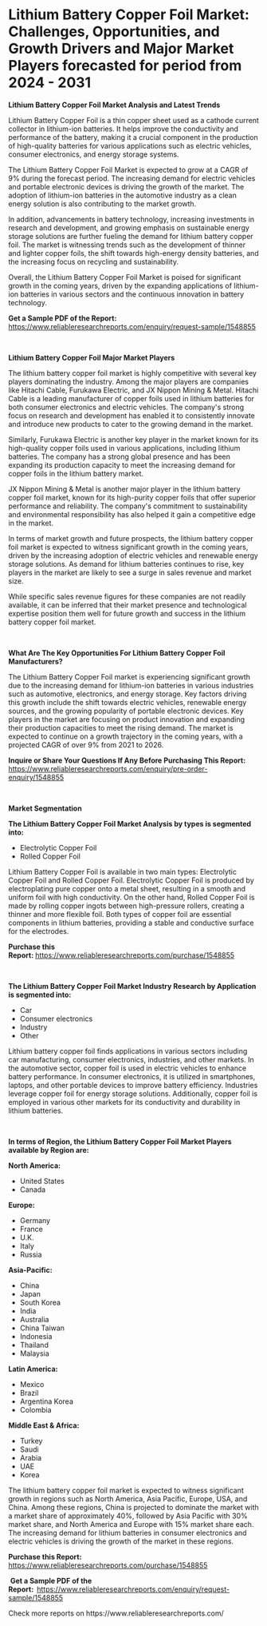 <p><h1>Lithium Battery Copper Foil Market: Challenges, Opportunities, and Growth Drivers and Major Market Players forecasted for period from 2024 - 2031</h1></p><p><strong>Lithium Battery Copper Foil Market Analysis and Latest Trends</strong></p>
<p><p>Lithium Battery Copper Foil is a thin copper sheet used as a cathode current collector in lithium-ion batteries. It helps improve the conductivity and performance of the battery, making it a crucial component in the production of high-quality batteries for various applications such as electric vehicles, consumer electronics, and energy storage systems.</p><p>The Lithium Battery Copper Foil Market is expected to grow at a CAGR of 9% during the forecast period. The increasing demand for electric vehicles and portable electronic devices is driving the growth of the market. The adoption of lithium-ion batteries in the automotive industry as a clean energy solution is also contributing to the market growth.</p><p>In addition, advancements in battery technology, increasing investments in research and development, and growing emphasis on sustainable energy storage solutions are further fueling the demand for lithium battery copper foil. The market is witnessing trends such as the development of thinner and lighter copper foils, the shift towards high-energy density batteries, and the increasing focus on recycling and sustainability.</p><p>Overall, the Lithium Battery Copper Foil Market is poised for significant growth in the coming years, driven by the expanding applications of lithium-ion batteries in various sectors and the continuous innovation in battery technology.</p></p>
<p><strong>Get a Sample PDF of the Report:&nbsp;</strong> <a href="https://www.reliableresearchreports.com/enquiry/request-sample/1548855">https://www.reliableresearchreports.com/enquiry/request-sample/1548855</a></p>
<p>&nbsp;</p>
<p><strong>Lithium Battery Copper Foil Major Market Players</strong></p>
<p><p>The lithium battery copper foil market is highly competitive with several key players dominating the industry. Among the major players are companies like Hitachi Cable, Furukawa Electric, and JX Nippon Mining & Metal. Hitachi Cable is a leading manufacturer of copper foils used in lithium batteries for both consumer electronics and electric vehicles. The company's strong focus on research and development has enabled it to consistently innovate and introduce new products to cater to the growing demand in the market.</p><p>Similarly, Furukawa Electric is another key player in the market known for its high-quality copper foils used in various applications, including lithium batteries. The company has a strong global presence and has been expanding its production capacity to meet the increasing demand for copper foils in the lithium battery market.</p><p>JX Nippon Mining & Metal is another major player in the lithium battery copper foil market, known for its high-purity copper foils that offer superior performance and reliability. The company's commitment to sustainability and environmental responsibility has also helped it gain a competitive edge in the market.</p><p>In terms of market growth and future prospects, the lithium battery copper foil market is expected to witness significant growth in the coming years, driven by the increasing adoption of electric vehicles and renewable energy storage solutions. As demand for lithium batteries continues to rise, key players in the market are likely to see a surge in sales revenue and market size.</p><p>While specific sales revenue figures for these companies are not readily available, it can be inferred that their market presence and technological expertise position them well for future growth and success in the lithium battery copper foil market.</p></p>
<p>&nbsp;</p>
<p><strong>What Are The Key Opportunities For Lithium Battery Copper Foil Manufacturers?</strong></p>
<p><p>The Lithium Battery Copper Foil market is experiencing significant growth due to the increasing demand for lithium-ion batteries in various industries such as automotive, electronics, and energy storage. Key factors driving this growth include the shift towards electric vehicles, renewable energy sources, and the growing popularity of portable electronic devices. Key players in the market are focusing on product innovation and expanding their production capacities to meet the rising demand. The market is expected to continue on a growth trajectory in the coming years, with a projected CAGR of over 9% from 2021 to 2026.</p></p>
<p><strong>Inquire or Share Your Questions If Any Before Purchasing This Report:</strong> <a href="https://www.reliableresearchreports.com/enquiry/pre-order-enquiry/1548855">https://www.reliableresearchreports.com/enquiry/pre-order-enquiry/1548855</a></p>
<p>&nbsp;</p>
<p><strong>Market Segmentation</strong></p>
<p><strong>The Lithium Battery Copper Foil Market Analysis by types is segmented into:</strong></p>
<p><ul><li>Electrolytic Copper Foil</li><li>Rolled Copper Foil</li></ul></p>
<p><p>Lithium Battery Copper Foil is available in two main types: Electrolytic Copper Foil and Rolled Copper Foil. Electrolytic Copper Foil is produced by electroplating pure copper onto a metal sheet, resulting in a smooth and uniform foil with high conductivity. On the other hand, Rolled Copper Foil is made by rolling copper ingots between high-pressure rollers, creating a thinner and more flexible foil. Both types of copper foil are essential components in lithium batteries, providing a stable and conductive surface for the electrodes.</p></p>
<p><strong>Purchase this Report:&nbsp;</strong><a href="https://www.reliableresearchreports.com/purchase/1548855">https://www.reliableresearchreports.com/purchase/1548855</a></p>
<p>&nbsp;</p>
<p><strong>The Lithium Battery Copper Foil Market Industry Research by Application is segmented into:</strong></p>
<p><ul><li>Car</li><li>Consumer electronics</li><li>Industry</li><li>Other</li></ul></p>
<p><p>Lithium battery copper foil finds applications in various sectors including car manufacturing, consumer electronics, industries, and other markets. In the automotive sector, copper foil is used in electric vehicles to enhance battery performance. In consumer electronics, it is utilized in smartphones, laptops, and other portable devices to improve battery efficiency. Industries leverage copper foil for energy storage solutions. Additionally, copper foil is employed in various other markets for its conductivity and durability in lithium batteries.</p></p>
<p>&nbsp;</p>
<p><strong>In terms of Region, the Lithium Battery Copper Foil Market Players available by Region are:</strong></p>
<p>
    <p> <strong> North America: </strong>
        <ul>
            <li>United States</li>
            <li>Canada</li>
        </ul>
        </p> 
    <p> <strong> Europe: </strong>
        <ul>
            <li>Germany</li>
            <li>France</li>
            <li>U.K.</li>
            <li>Italy</li>
            <li>Russia</li>
        </ul>
        </p> 
    <p> <strong> Asia-Pacific: </strong>
        <ul>
            <li>China</li>
            <li>Japan</li>
            <li>South Korea</li>
            <li>India</li>
            <li>Australia</li>
            <li>China Taiwan</li>
            <li>Indonesia</li>
            <li>Thailand</li>
            <li>Malaysia</li>
        </ul>
        </p> 
    <p> <strong> Latin America: </strong>
        <ul>
            <li>Mexico</li>
            <li>Brazil</li>
            <li>Argentina Korea</li>
            <li>Colombia</li>
        </ul>
        </p> 
    <p> <strong> Middle East & Africa: </strong>
        <ul>
            <li>Turkey</li>
            <li>Saudi</li>
            <li>Arabia</li>
            <li>UAE</li>
            <li>Korea</li>
        </ul>
    </p>
    </p>
<p><p>The lithium battery copper foil market is expected to witness significant growth in regions such as North America, Asia Pacific, Europe, USA, and China. Among these regions, China is projected to dominate the market with a market share of approximately 40%, followed by Asia Pacific with 30% market share, and North America and Europe with 15% market share each. The increasing demand for lithium batteries in consumer electronics and electric vehicles is driving the growth of the market in these regions.</p></p>
<p><strong>Purchase this Report: </strong><a href="https://www.reliableresearchreports.com/purchase/1548855">https://www.reliableresearchreports.com/purchase/1548855</a></p>
<p>&nbsp;<strong>Get a Sample PDF of the Report:&nbsp;&nbsp;</strong><a href="https://www.reliableresearchreports.com/enquiry/request-sample/1548855">https://www.reliableresearchreports.com/enquiry/request-sample/1548855</a></p>
<p><strong></strong></p>
<p>Check more reports on https://www.reliableresearchreports.com/</p>